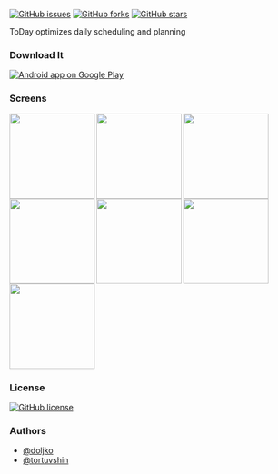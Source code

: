 [![GitHub issues](https://img.shields.io/github/issues/today-app/android.svg)](https://github.com/today-app/android/issues)
[![GitHub forks](https://img.shields.io/github/forks/today-app/android.svg)](https://github.com/today-app/android/network)
[![GitHub stars](https://img.shields.io/github/stars/today-app/android.svg)](https://github.com/today-app/android/stargazers)

ToDay optimizes daily scheduling and planning

### Download It
<a href="https://play.google.com/store/apps/details?id=mn.today">
  <img alt="Android app on Google Play" src="https://developer.android.com/images/brand/en_app_rgb_wo_45.png" />
</a>

### Screens

<img src="https://github.com/today-app/android/blob/master/app/Screenshot_20170404-095940.png" align="left" width="150px"/>
<img src="https://github.com/today-app/android/blob/master/app/Screenshot_20170404-095945.png" align="left" width="150px"/>
<img src="https://github.com/today-app/android/blob/master/app/Screenshot_20170404-095948.png" align="left" width="150px"/>
<img src="https://github.com/today-app/android/blob/master/app/Screenshot_20170404-095957.png" align="left" width="150px"/>
<img src="https://github.com/today-app/android/blob/master/app/Screenshot_20170404-100358.png" align="left" width="150px"/>
<img src="https://github.com/today-app/android/blob/master/app/Screenshot_20170404-100437.png" align="left" width="150px"/>
<img src="https://github.com/today-app/android/blob/master/app/Screenshot_20170404-100443.png" width="150px"/>

### License
[![GitHub license](https://img.shields.io/badge/license-AGPL-blue.svg)](https://raw.githubusercontent.com/today-app/android/master/LICENSE)

### Authors
* [@doljko](http://github.com/doljko)
* [@tortuvshin](http://github.com/tortuvshin)
